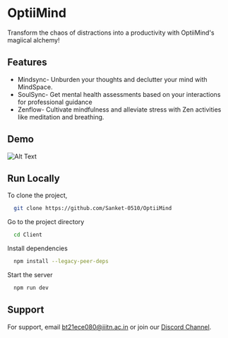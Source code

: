# OptiiMind

Transform the chaos of distractions
into a productivity with OptiiMind's magiical alchemy!


## Features

- Mindsync- Unburden your thoughts and declutter your mind with MindSpace.
- SoulSync- Get mental health assessments based on your interactions for professional guidance
- Zenflow- Cultivate mindfulness and alleviate stress with Zen activities like meditation and breathing.

## Demo

![Alt Text](https://drive.google.com/uc?export=download&id=1eoEiiC_tdmJfSbwDwSgEWUpxmvZRKIq0)

## Run Locally

To clone the project,

```bash
  git clone https://github.com/Sanket-0510/OptiiMind
```

Go to the project directory

```bash
  cd Client
```

Install dependencies

```bash
  npm install --legacy-peer-deps
```

Start the server

```bash
  npm run dev
```


## Support

For support, email bt21ece080@iiitn.ac.in or join our [Discord Channel](https://discord.gg/HkuUGNfj).
